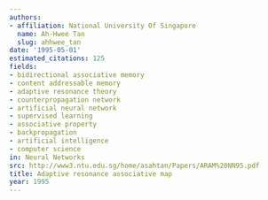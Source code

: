 ```yaml
---
authors:
- affiliation: National University Of Singapore
  name: Ah-Hwee Tan
  slug: ahhwee_tan
date: '1995-05-01'
estimated_citations: 125
fields:
- bidirectional associative memory
- content addressable memory
- adaptive resonance theory
- counterpropagation network
- artificial neural network
- supervised learning
- associative property
- backpropagation
- artificial intelligence
- computer science
in: Neural Networks
src: http://www3.ntu.edu.sg/home/asahtan/Papers/ARAM%20NN95.pdf
title: Adaptive resonance associative map
year: 1995
---
```


